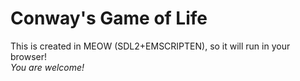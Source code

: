 # Conway's Game of Life
This is created in MEOW (SDL2+EMSCRIPTEN), so it will run in your browser!\
*You are welcome!*